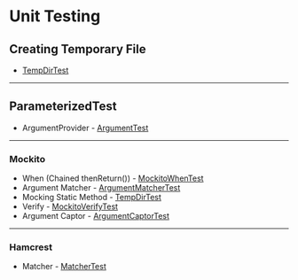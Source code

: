 
# Unit Testing

## Creating Temporary File
- [TempDirTest](https://github.com/eyeyar03/Notes/blob/main/tdd/unittest/unittest/src/test/java/com/amacandili/notes/tdd/unittest/TempDirTest.java)

---

## ParameterizedTest
- ArgumentProvider - [ArgumentTest](https://github.com/eyeyar03/Notes/blob/main/tdd/unittest/unittest/src/test/java/com/amacandili/notes/tdd/unittest/ArgumentTest.java)

---

### Mockito
- When (Chained thenReturn()) - [MockitoWhenTest](https://github.com/eyeyar03/Notes/blob/main/tdd/unittest/unittest/src/test/java/com/amacandili/notes/tdd/unittest/MockitoWhenTest.java) 
- Argument Matcher - [ArgumentMatcherTest](https://github.com/eyeyar03/Notes/blob/main/tdd/unittest/unittest/src/test/java/com/amacandili/notes/tdd/unittest/ArgumentMatcherTest.java)
- Mocking Static Method - [TempDirTest](https://github.com/eyeyar03/Notes/blob/main/tdd/unittest/unittest/src/test/java/com/amacandili/notes/tdd/unittest/TempDirTest.java)
- Verify - [MockitoVerifyTest](https://github.com/eyeyar03/Notes/blob/main/tdd/unittest/unittest/src/test/java/com/amacandili/notes/tdd/unittest/MockitoVerifyTest.java)
- Argument Captor - [ArgumentCaptorTest](https://github.com/eyeyar03/Notes/blob/main/tdd/unittest/unittest/src/test/java/com/amacandili/notes/tdd/unittest/ArgumentCaptorTest.java)

---

### Hamcrest
- Matcher - [MatcherTest](https://github.com/eyeyar03/Notes/blob/main/tdd/unittest/unittest/src/test/java/com/amacandili/notes/tdd/unittest/MatcherTest.java)
